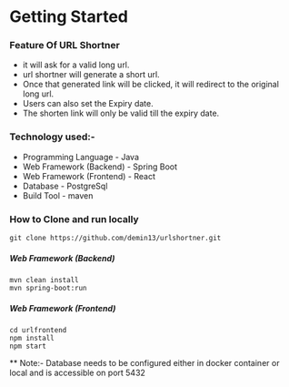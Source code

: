 # Getting Started


### Feature Of URL Shortner
* it will ask for a valid long url.
* url shortner will generate a short url.
* Once that generated link will be clicked, it will redirect to the original long url.
* Users can also set the Expiry date.
* The shorten link will only be valid till the expiry date.


### Technology used:-
* Programming Language - Java
* Web Framework (Backend) - Spring Boot
* Web Framework (Frontend) - React
* Database - PostgreSql
* Build Tool - maven


### How to Clone and run locally
    git clone https://github.com/demin13/urlshortner.git

##### Web Framework (Backend)
    mvn clean install
    mvn spring-boot:run

##### Web Framework (Frontend)
    cd urlfrontend
    npm install
    npm start

** Note:- Database needs to be configured either in docker container or local and is accessible on port 5432
